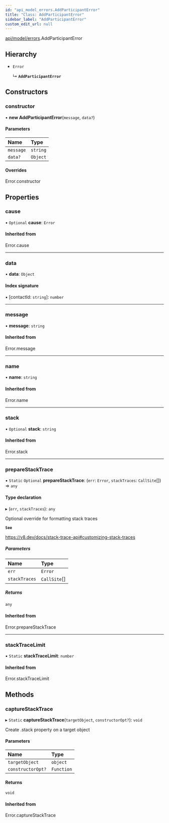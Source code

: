 ```yaml
---
id: "api_model_errors.AddParticipantError"
title: "Class: AddParticipantError"
sidebar_label: "AddParticipantError"
custom_edit_url: null
---
```


[api/model/errors](/api/modules/api_model_errors.md).AddParticipantError

## Hierarchy

- `Error`

  ↳ **`AddParticipantError`**

## Constructors

### constructor

• **new AddParticipantError**(`message`, `data?`)

#### Parameters

| Name | Type |
| :------ | :------ |
| `message` | `string` |
| `data?` | `Object` |

#### Overrides

Error.constructor

## Properties

### cause

• `Optional` **cause**: `Error`

#### Inherited from

Error.cause

___

### data

• **data**: `Object`

#### Index signature

▪ [contactId: `string`]: `number`

___

### message

• **message**: `string`

#### Inherited from

Error.message

___

### name

• **name**: `string`

#### Inherited from

Error.name

___

### stack

• `Optional` **stack**: `string`

#### Inherited from

Error.stack

___

### prepareStackTrace

▪ `Static` `Optional` **prepareStackTrace**: (`err`: `Error`, `stackTraces`: `CallSite`[]) => `any`

#### Type declaration

▸ (`err`, `stackTraces`): `any`

Optional override for formatting stack traces

**`See`**

https://v8.dev/docs/stack-trace-api#customizing-stack-traces

##### Parameters

| Name | Type |
| :------ | :------ |
| `err` | `Error` |
| `stackTraces` | `CallSite`[] |

##### Returns

`any`

#### Inherited from

Error.prepareStackTrace

___

### stackTraceLimit

▪ `Static` **stackTraceLimit**: `number`

#### Inherited from

Error.stackTraceLimit

## Methods

### captureStackTrace

▸ `Static` **captureStackTrace**(`targetObject`, `constructorOpt?`): `void`

Create .stack property on a target object

#### Parameters

| Name | Type |
| :------ | :------ |
| `targetObject` | `object` |
| `constructorOpt?` | `Function` |

#### Returns

`void`

#### Inherited from

Error.captureStackTrace
